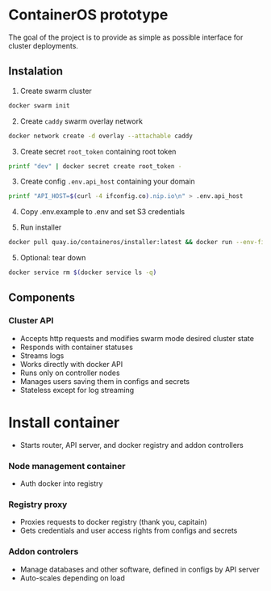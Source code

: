 # ContainerOS prototype

The goal of the project is to provide as simple as possible interface for cluster deployments.

## Instalation
1. Create swarm cluster
```bash
docker swarm init
```
2. Create `caddy` swarm overlay network
```bash
docker network create -d overlay --attachable caddy
```
3. Create secret `root_token` containing root token
```bash
printf "dev" | docker secret create root_token -
```
3. Create config `.env.api_host` containing your domain
```bash
printf "API_HOST=$(curl -4 ifconfig.co).nip.io\n" > .env.api_host
```
4. Copy .env.example to .env and set S3 credentials

5. Run installer
```bash
docker pull quay.io/containeros/installer:latest && docker run --env-file .env --env-file .env.api_host -it --rm -v "/var/run/docker.sock:/var/run/docker.sock" quay.io/containeros/installer:latest
```
5. Optional: tear down
```bash
docker service rm $(docker service ls -q)
```

## Components

### Cluster API

- Accepts http requests and modifies swarm mode desired cluster state
- Responds with container statuses
- Streams logs
- Works directly with docker API
- Runs only on controller nodes
- Manages users saving them in configs and secrets
- Stateless except for log streaming

# Install container
- Starts router, API server, and docker registry and addon controllers

### Node management container
- Auth docker into registry

### Registry proxy

- Proxies requests to docker registry (thank you, capitain)
- Gets credentials and user access rights from configs and secrets

### Addon controlers 
- Manage databases and other software, defined in configs by API server
- Auto-scales depending on load
